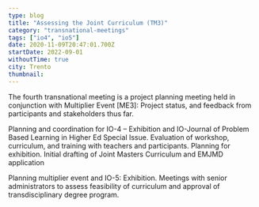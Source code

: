 ```yaml
---
type: blog
title: "Assessing the Joint Curriculum (TM3)"
category: "transnational-meetings"
tags: ["io4", "io5"]
date: 2020-11-09T20:47:01.700Z
startDate: 2022-09-01
withoutTime: true
city: Trento
thumbnail:
---
```

The fourth transnational meeting is a project planning meeting held in conjunction with Multiplier Event [ME3]: Project status, and feedback from participants and stakeholders thus far.

Planning and coordination for IO-4 – Exhibition and IO-Journal of Problem Based Learning in Higher Ed Special Issue. Evaluation of workshop, curriculum, and training with teachers and participants. Planning for exhibition. Initial drafting of Joint Masters Curriculum and EMJMD application

Planning multiplier event and IO-5: Exhibition. Meetings with senior administrators to assess feasibility of curriculum and approval of transdisciplinary degree program.
